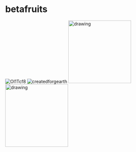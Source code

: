 # betafruits
![Ol1Tcf8](https://github.com/smokepcpeveryday/betafruits/assets/36525452/d53eb93a-d29c-43e6-a427-b0847f47b21e)
![createdforgearth](https://github.com/smokepcpeveryday/betafruits/assets/36525452/121e0b20-4e6d-45fe-9fbc-b9b7ae52f186)
<img src="https://github-production-user-asset-6210df.s3.amazonaws.com/36525452/268914497-d53eb93a-d29c-43e6-a427-b0847f47b21e.png" alt="drawing" width="200"/>
<img src="https://github-production-user-asset-6210df.s3.amazonaws.com/36525452/268915834-121e0b20-4e6d-45fe-9fbc-b9b7ae52f186.png" alt="drawing" width="200"/>
